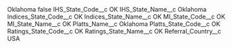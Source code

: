 <?xml version="1.0" encoding="UTF-8"?>
<CustomMetadata xmlns="http://soap.sforce.com/2006/04/metadata" xmlns:xsi="http://www.w3.org/2001/XMLSchema-instance" xmlns:xsd="http://www.w3.org/2001/XMLSchema">
    <label>Oklahoma</label>
    <protected>false</protected>
    <values>
        <field>IHS_State_Code__c</field>
        <value xsi:type="xsd:string">OK</value>
    </values>
    <values>
        <field>IHS_State_Name__c</field>
        <value xsi:type="xsd:string">Oklahoma</value>
    </values>
    <values>
        <field>Indices_State_Code__c</field>
        <value xsi:type="xsd:string">OK</value>
    </values>
    <values>
        <field>Indices_State_Name__c</field>
        <value xsi:type="xsd:string">OK</value>
    </values>
    <values>
        <field>MI_State_Code__c</field>
        <value xsi:type="xsd:string">OK</value>
    </values>
    <values>
        <field>MI_State_Name__c</field>
        <value xsi:type="xsd:string">OK</value>
    </values>
    <values>
        <field>Platts_Name__c</field>
        <value xsi:type="xsd:string">Oklahoma</value>
    </values>
    <values>
        <field>Platts_State_Code__c</field>
        <value xsi:type="xsd:string">OK</value>
    </values>
    <values>
        <field>Ratings_State_Code__c</field>
        <value xsi:type="xsd:string">OK</value>
    </values>
    <values>
        <field>Ratings_State_Name__c</field>
        <value xsi:type="xsd:string">OK</value>
    </values>
    <values>
        <field>Referral_Country__c</field>
        <value xsi:type="xsd:string">USA</value>
    </values>
</CustomMetadata>
